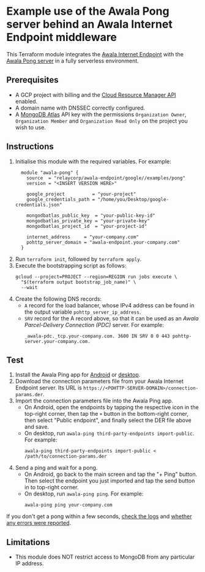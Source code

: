 # Example use of the Awala Pong server behind an Awala Internet Endpoint middleware

This Terraform module integrates the [Awala Internet Endpoint](https://docs.relaycorp.tech/awala-endpoint-internet/) with the [Awala Pong server](https://github.com/relaycorp/awala-pong/) in a fully serverless environment.

## Prerequisites

- A GCP project with billing and the [Cloud Resource Manager API](https://console.developers.google.com/apis/api/cloudresourcemanager.googleapis.com/overview) enabled.
- A domain name with DNSSEC correctly configured.
- A [MongoDB Atlas](https://www.mongodb.com/atlas/database) API key with the permissions `Organization Owner`, `Organization Member` and `Organization Read Only` on the project you wish to use.

## Instructions

1. Initialise this module with the required variables. For example:
   ```hcl
     module "awala-pong" {
       source  = "relaycorp/awala-endpoint/google//examples/pong"
       version = "<INSERT VERSION HERE>"
   
       google_project          = "your-project"
       google_credentials_path = "/home/you/Desktop/google-credentials.json"

       mongodbatlas_public_key  = "your-public-key-id"
       mongodbatlas_private_key = "your-private-key"
       mongodbatlas_project_id  = "your-project-id"

       internet_address     = "your-company.com"
       pohttp_server_domain = "awala-endpoint.your-company.com"
     }
   ```
2. Run `terraform init`, followed by `terraform apply`.
3. Execute the bootstrapping script as follows:
   ```shell
   gcloud --project=PROJECT --region=REGION run jobs execute \
     "$(terraform output bootstrap_job_name)" \
     --wait
   ```
4. Create the following DNS records:
   - `A` record for the load balancer, whose IPv4 address can be found in the output variable `pohttp_server_ip_address`.
   - `SRV` record for the A record above, so that it can be used as an _Awala Parcel-Delivery Connection (PDC)_ server. For example:
     ```
     _awala-pdc._tcp.your-company.com. 3600 IN SRV 0 0 443 pohttp-server.your-company.com.
     ```

## Test

1. Install the Awala Ping app for [Android](https://play.google.com/store/apps/details?id=tech.relaycorp.ping) or [desktop](https://www.npmjs.com/package/@relaycorp/awala-ping).
2. Download the connection parameters file from your Awala Internet Endpoint server. Its URL is `https://<POHTTP-SERVER-DOMAIN>/connection-params.der`.
3. Import the connection parameters file into the Awala Ping app.
   - On Android, open the endpoints by tapping the respective icon in the top-right corner, then tap the `+` button in the bottom-right corner, then select "Public endpoint", and finally select the DER file above and save.
   - On desktop, run `awala-ping third-party-endpoints import-public`. For example:
     ```shell
     awala-ping third-party-endpoints import-public < /path/to/connection-params.der
     ```
4. Send a ping and wait for a pong.
   - On Android, go back to the main screen and tap the "+ Ping" button. Then select the endpoint you just imported and tap the send button in to top-right corner.
   - On desktop, run `awala-ping ping`. For example:
     ```shell
     awala-ping ping your-company.com
     ```

If you don't get a pong within a few seconds, [check the logs](https://console.cloud.google.com/logs) and [whether any errors were reported](https://console.cloud.google.com/errors).

## Limitations

- This module does NOT restrict access to MongoDB from any particular IP address.
